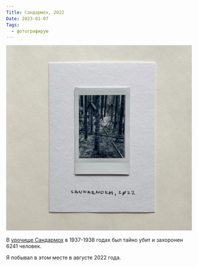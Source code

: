 ```yaml
---
Title: Сандармох, 2022
Date: 2023-01-07
Tags:
  - фотографирую
---
```


![Сандармох, 2022](images/sandarmokh-2022@2x.jpg)

В [урочище Сандармох][1] в 1937-1938 годах был тайно убит и захоронен 6241 человек.

Я побывал в этом месте в августе 2022 года.

[1]: https://ru.wikipedia.org/wiki/%D0%A1%D0%B0%D0%BD%D0%B4%D0%B0%D1%80%D0%BC%D0%BE%D1%85